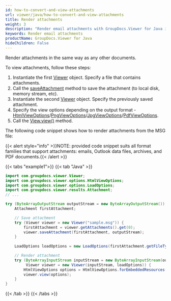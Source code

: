```yaml
---
id: how-to-convert-and-view-attachments
url: viewer/java/how-to-convert-and-view-attachments
title: Render attachments
weight: 3
description: "Render email attachments with GroupDocs.Viewer for Java in the same way as you would render any other documents"
keywords: Render email attachments
productName: GroupDocs.Viewer for Java
hideChildren: False
---
```


Render attachments in the same way as any other documents.

To view attachments, follow these steps:

1. Instantiate the first [Viewer](https://reference.groupdocs.com/viewer/java/com.groupdocs.viewer/Viewer) object. Specify a file that contains attachments.
2. Call the [saveAttachment](https://reference.groupdocs.com/viewer/java/com.groupdocs.viewer/viewer/#saveAttachment-com.groupdocs.viewer.results.Attachment-java.io.OutputStream-) method to save the attachment (to local disk, memory stream, etc).
3. Instantiate the second [Viewer](https://reference.groupdocs.com/viewer/java/com.groupdocs.viewer/Viewer) object. Specify the previously saved attachment.
4. Specify the view options depending on the output format - [HtmlViewOptions](https://reference.groupdocs.com/viewer/java/com.groupdocs.viewer.options/htmlviewoptions/)/[PngViewOptions](https://reference.groupdocs.com/viewer/java/com.groupdocs.viewer.options/pngviewoptions/)/[JpgViewOptions](https://reference.groupdocs.com/viewer/java/com.groupdocs.viewer.options/jpgviewoptions/)/[PdfViewOptions](https://reference.groupdocs.com/viewer/java/com.groupdocs.viewer.options/pdfviewoptions/).
5. Call the [View.view()](https://reference.groupdocs.com/viewer/java/com.groupdocs.viewer/viewer/#view-com.groupdocs.viewer.options.ViewOptions-) method.

The following code snippet shows how to render attachments from the MSG file:

{{< alert style="info" >}}NOTE: provided code snippet suits all format families that support attachments: emails, Outlook data files, archives, and PDF documents.{{< /alert >}}

{{< tabs "example1">}}
{{< tab "Java" >}}
```java
import com.groupdocs.viewer.Viewer;
import com.groupdocs.viewer.options.HtmlViewOptions;
import com.groupdocs.viewer.options.LoadOptions;
import com.groupdocs.viewer.results.Attachment;
// ...

try (ByteArrayOutputStream outputStream = new ByteArrayOutputStream()) {
    Attachment firstAttachment;

    // Save attachment
    try (Viewer viewer = new Viewer("sample.msg")) {
        firstAttachment = viewer.getAttachments().get(0);
        viewer.saveAttachment(firstAttachment, outputStream);
    }
    
    LoadOptions loadOptions = new LoadOptions(firstAttachment.getFileType());

    // Render attachment
    try (ByteArrayInputStream inputStream = new ByteArrayInputStream(outputStream.toByteArray());
         Viewer viewer = new Viewer(inputStream, loadOptions)) {
        HtmlViewOptions options = HtmlViewOptions.forEmbeddedResources();
        viewer.view(options);
    }
}
```
{{< /tab >}}
{{< /tabs >}}
